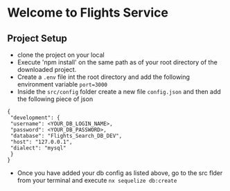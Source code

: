# Welcome to Flights Service

## Project Setup

- clone the project on your local
- Execute 'npm install' on the same path as of your root directory of the downloaded project.
- Create a `.env` file int the root directory and add the following environment variable
  `port=3000`
- Inside the `src/config` folder create a new file `config.json` and then add the following piece of json

```
{
 "development": {
 "username": <YOUR_DB_LOGIN_NAME>,
 "password": <YOUR_DB_PASSWORD>,
 "database": "Flights_Search_DB_DEV",
 "host": "127.0.0.1",
 "dialect": "mysql"
 }
}
```

- Once you have added your db config as listed above, go to the src flder from your terminal and execute `nx sequelize db:create`
